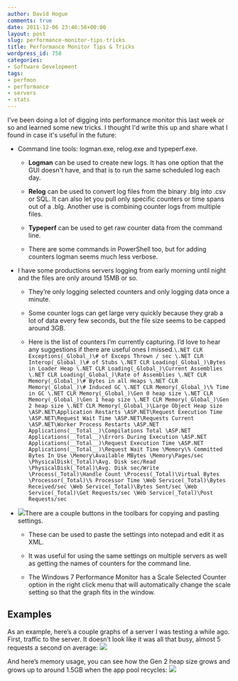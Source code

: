 ```yaml
---
author: David Hogue
comments: true
date: 2011-12-06 23:46:58+00:00
layout: post
slug: performance-monitor-tips-tricks
title: Performance Monitor Tips & Tricks
wordpress_id: 758
categories:
- Software Development
tags:
- perfmon
- performance
- servers
- stats
---
```


I’ve been doing a lot of digging into performance monitor this last week or so and learned some new tricks. I thought I'd write this up and share what I found in case it's useful in the future:




	
  * Command line tools: logman.exe, relog.exe and typeperf.exe.

	
			
    * **Logman** can be used to create new logs. It has one option that the GUI doesn't have, and that is to run the same scheduled log each day.

			
    * **Relog** can be used to convert log files from the binary .blg into .csv or SQL. It can also let you pull only specific counters or time spans out of a .blg. Another use is combining counter logs from multiple files.

			
    * **Typeperf** can be used to get raw counter data from the command line.


			
    * There are some commands in PowerShell too, but for adding counters logman seems much less verbose.

	

	  


	
  * I have some productions servers logging from early morning until night and the files are only around 15MB or so.

		
		
    * They’re only logging selected counters and only logging data once a minute.

		
    * Some counter logs can get large very quickly because they grab a lot of data every few seconds, but the file size seems to be capped around 3GB.

		
    * Here is the list of counters I’m currently capturing. I’d love to hear any suggestions if there are useful ones I missed.`
\.NET CLR Exceptions(_Global_)\# of Exceps Thrown / sec
\.NET CLR Interop(_Global_)\# of Stubs
\.NET CLR Loading(_Global_)\Bytes in Loader Heap
\.NET CLR Loading(_Global_)\Current Assemblies
\.NET CLR Loading(_Global_)\Rate of Assemblies
\.NET CLR Memory(_Global_)\# Bytes in all Heaps
\.NET CLR Memory(_Global_)\# Induced GC
\.NET CLR Memory(_Global_)\% Time in GC
\.NET CLR Memory(_Global_)\Gen 0 heap size
\.NET CLR Memory(_Global_)\Gen 1 heap size
\.NET CLR Memory(_Global_)\Gen 2 heap size
\.NET CLR Memory(_Global_)\Large Object Heap size
\ASP.NET\Application Restarts
\ASP.NET\Request Execution Time
\ASP.NET\Request Wait Time
\ASP.NET\Requests Current
\ASP.NET\Worker Process Restarts
\ASP.NET Applications(__Total__)\Compilations Total
\ASP.NET Applications(__Total__)\Errors During Execution
\ASP.NET Applications(__Total__)\Request Execution Time
\ASP.NET Applications(__Total__)\Request Wait Time
\Memory\% Committed Bytes In Use
\Memory\Available MBytes
\Memory\Pages/sec
\PhysicalDisk(_Total)\Avg. Disk sec/Read
\PhysicalDisk(_Total)\Avg. Disk sec/Write
\Process(_Total)\Handle Count
\Process(_Total)\Virtual Bytes
\Processor(_Total)\% Processor Time
\Web Service(_Total)\Bytes Received/sec
\Web Service(_Total)\Bytes Sent/sec
\Web Service(_Total)\Get Requests/sec
\Web Service(_Total)\Post Requests/sec
`


	

	  


	
  * [![](http://davidhogue.com/wp-uploads/2011/12/PerfmonSettings-e1323212921916-150x51.png)](http://davidhogue.com/wp-uploads/2011/12/PerfmonSettings.png)There are a couple buttons in the toolbars for copying and pasting settings.

	
		
    * These can be used to paste the settings into notepad and edit it as XML.

		
    * It was useful for using the same settings on multiple servers as well as getting the names of counters for the command line.

		
    * The Windows 7 Performance Monitor has a Scale Selected Counter option in the right click menu that will automatically change the scale setting so that the graph fits in the window.

	




## Examples



As an example, here’s a couple graphs of a server I was testing a while ago. First, traffic to the server. It doesn’t look like it was all that busy, almost 5 requests a second on average:
![](http://davidhogue.com/wp-uploads/2011/12/PerfmonGraph1.png)

And here’s memory usage, you can see how the Gen 2 heap size grows and grows up to around 1.5GB when the app pool recycles:
![](http://davidhogue.com/wp-uploads/2011/12/PerfmonGraph2.png)
